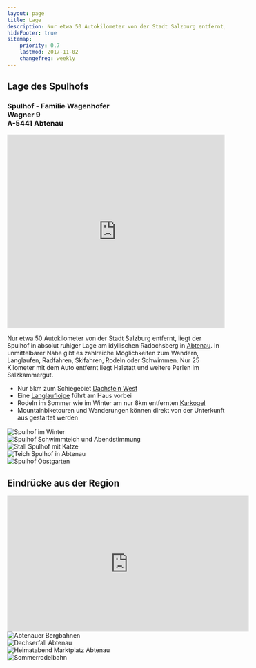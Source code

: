 ```yaml
---
layout: page
title: Lage
description: Nur etwa 50 Autokilometer von der Stadt Salzburg entfernt, liegt der Spulhof in absolut ruhiger Lage am idyllischen Radochsberg in Abtenau. In unmittelbarer Nähe gibt es zahlreiche Möglichkeiten zum Wandern, Radfahren, Skifahren, Rodeln oder Schwimmen. Nur 25 Kilometer mit dem Auto entfernt liegt Halstatt und weitere Perlen im Salzkammergut..
hideFooter: true
sitemap:
    priority: 0.7
    lastmod: 2017-11-02
    changefreq: weekly
---
```

## Lage des Spulhofs

<h3>
  <div>Spulhof - Familie Wagenhofer</div>
  <div>Wagner 9</div>
  <div>A-5441 Abtenau</div>
</h3>

<iframe src="https://www.google.com/maps/embed?pb=!1m17!1m11!1m3!1d2564.608942322907!2d13.400561787065415!3d47.58803946365044!2m2!1f0!2f0!3m2!1i1024!2i768!4f13.1!3m3!1m2!1s0x4776c9827a033679%3A0x49be7d4446cef2a2!2sSpulhof!5e1!3m2!1sde!2sat!4v1540731262279" width="100%" height="450" frameborder="0" style="border:0" allowfullscreen></iframe>

Nur etwa 50 Autokilometer von der Stadt Salzburg entfernt, liegt der Spulhof in absolut ruhiger Lage am idyllischen Radochsberg in [Abtenau](https://www.abtenau.at/). In unmittelbarer Nähe gibt es zahlreiche Möglichkeiten zum Wandern, Langlaufen, Radfahren, Skifahren, Rodeln oder Schwimmen. Nur 25 Kilometer mit dem Auto entfernt liegt Halstatt und weitere Perlen im Salzkammergut.

* Nur 5km zum Schiegebiet [Dachstein West](https://www.dachstein.at/)
* Eine [Langlaufloipe](https://www.bergfex.at/salzburg/langlaufen/abtenau/loipen/260/) führt am Haus vorbei
* Rodeln im Sommer wie im Winter am nur 8km entfernten [Karkogel](https://karkogel.abtenau-info.at/) 
* Mountainbiketouren und Wanderungen können direkt von der Unterkunft aus gestartet werden

<div class="box alt" style="margin-top:16px">
  <div class="row 50% uniform">
    <div class="12u"><span class="image fit"><img src="{{ "/images/spulhof-abtenau-lammertal-7.jpg" | absolute_url }}" alt="Spulhof im Winter" /></span></div>
  </div>
  <div class="row 50% uniform">
     <div class="6u 12u$(small)"><span class="image fit"><img src="{{ "/images/142.jpg" | absolute_url }}" alt="Spulhof Schwimmteich und Abendstimmung" /></span></div>
    <div class="6u 12u$(small)"><span class="image fit"><img src="{{ "/images/096.jpg" | absolute_url }}" alt="Stall Spulhof mit Katze" /></span></div>
  </div>

  <div class="row 50% uniform">
    <div class="6u 12u$(small)"><span class="image fit"><img src="{{ "/images/158.jpg" | absolute_url }}" alt="Teich Spulhof in Abtenau" /></span></div>
    <div class="6u 12u$(small)"><span class="image fit"><img src="{{ "/images/058.jpg" | absolute_url }}" alt="Spulhof Obstgarten" /></span></div>
  </div>
</div>

## Eindrücke aus der Region

<div class="box alt" style="margin-top:16px">
 <div class="row 50% uniform">
  <div class="12u">
    <div class="video-container">
      <iframe width="560" height="315" src="https://www.youtube-nocookie.com/embed/3eRsM7yhGcw" title="YouTube video player" frameborder="0" allow="accelerometer; autoplay; clipboard-write; encrypted-media; gyroscope; picture-in-picture" allowfullscreen></iframe>
    </div>
  </div>

  
  <div class="row 50% uniform">
    <div class="6u 12u$(small)"><span class="image fit"><img src="{{ "/images/Bergbahnen.jpg" | absolute_url }}" alt="Abtenauer Bergbahnen" /></span></div>
    <div class="6u 12u$(small)"><span class="image fit"><img src="{{ "/images/Dachserfall.jpg" | absolute_url }}" alt="Dachserfall Abtenau" /></span></div>
  </div>

    
  <div class="row 50% uniform">
    <div class="6u 12u$(small)"><span class="image fit"><img src="{{ "/images/Heimatabend.jpg" | absolute_url }}" alt="Heimatabend Marktplatz Abtenau" /></span></div>
    <div class="6u 12u$(small)"><span class="image fit"><img src="{{ "/images/Sommerrodelbahn.jpg" | absolute_url }}" alt="Sommerrodelbahn" /></span></div>
  </div>
</div>

